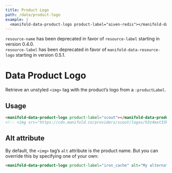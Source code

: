 ```yaml
---
title: Product Logo
path: /data/product-logo
example: |
  <manifold-data-product-logo product-label="aiven-redis"></manifold-data-product-logo>
---
```


<manifold-toast alert-type="warning">
  <div><code>resource-name</code> has been deprecated in favor of <code>resource-label</code> starting in version 0.4.0.</div>
</manifold-toast>

<manifold-toast alert-type="warning">
  <div><code>resource-label</code> has been deprecated in favor of <code>manifold-data-resource-logo</code> starting in version 0.5.1.</div>
</manifold-toast>

# Data Product Logo

Retrieve an unstyled `<img>` tag with the product’s logo from a
`:productLabel`.

## Usage

```html
<manifold-data-product-logo product-label="scout"></manifold-data-product-logo>
<!-- <img src="https://cdn.manifold.co/providers/scout/logos/h3z4mxt33k3ufm7rzmth0xa4r8.png" alt="Scout" /> -->
```

## Alt attribute

By default, the `<img>` tag’s `alt` attribute is the product name. But you
can override this by specifying one of your own:

```html
<manifold-data-product-logo product-label="iron_cache" alt="My alternate text"></manifold-data-product-logo>
```
